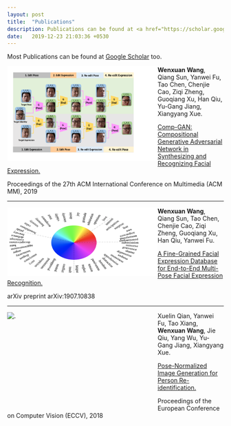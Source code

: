 ```yaml
---
layout: post
title:  "Publications"
description: Publications can be found at <a href="https://scholar.google.com/citations?user=BN9Q_dcAAAAJ&hl=en" target="_blank">Google Scholar</a> too.
date:   2019-12-23 21:03:36 +0530
---
```

Most Publications can be found at <a href="https://scholar.google.com/citations?user=BN9Q_dcAAAAJ&hl=en" target="_blank">Google Scholar</a> too.

<div>
<img src="/img/publication/ACMMM19_Framework.png" alt="." style="vertical-align:middle;" width="350" height="220" align="left">
<span>
<b>Wenxuan Wang</b>, Qiang Sun, Yanwei Fu, Tao Chen, Chenjie Cao, Ziqi Zheng, Guoqiang Xu, Han Qiu, Yu-Gang Jiang, Xiangyang Xue. 

<a href="https://dl.acm.org/citation.cfm?id=3351032" 
target="_blank"> Comp-GAN: Compositional Generative Adversarial Network in Synthesizing and Recognizing Facial Expression. </a>

Proceedings of the 27th ACM International Conference on Multimedia (ACM MM), 2019
</span>
</div>

------

<div>
<img src="/img/publication/arxiv_expressions.png" alt="." style="vertical-align:middle;" width="350" height="160" align="left">
<span>
<b>Wenxuan Wang</b>, Qiang Sun, Tao Chen, Chenjie Cao, Ziqi Zheng, Guoqiang Xu, Han Qiu, Yanwei Fu. 

<a href="https://arxiv.org/abs/1907.10838" 
target="_blank"> A Fine-Grained Facial Expression Database for End-to-End Multi-Pose Facial Expression Recognition. </a>

arXiv preprint arXiv:1907.10838
</span>
</div>

------

<div>
<img src="/img/publication/eccv_generated_images.png" alt="." width="350" height="220" align="left">
<span>

Xuelin Qian, Yanwei Fu, Tao Xiang, <b>Wenxuan Wang</b>, Jie Qiu, Yang Wu, Yu-Gang Jiang, Xiangyang Xue. 

<a href="http://openaccess.thecvf.com/content_ECCV_2018/html/Xuelin_Qian_Pose-Normalized_Image_Generation_ECCV_2018_paper.html" 
target="_blank"> Pose-Normalized Image Generation for Person Re-identification. </a>

Proceedings of the European Conference on Computer Vision (ECCV), 2018
</span>
</div>